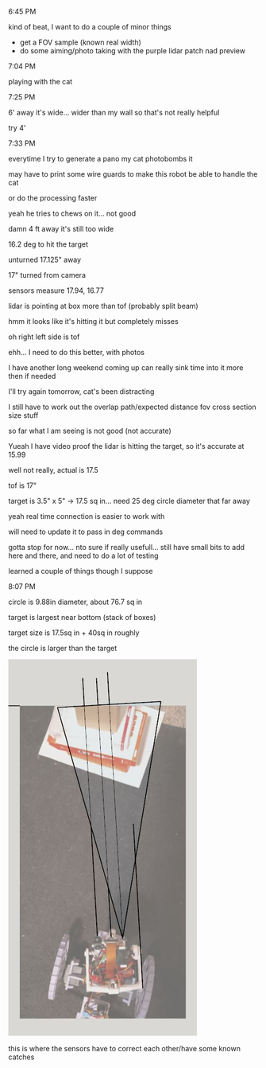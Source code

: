 6:45 PM

kind of beat, I want to do a couple of minor things

- get a FOV sample (known real width)
- do some aiming/photo taking with the purple lidar patch nad preview

7:04 PM

playing with the cat

7:25 PM

6' away it's wide... wider than my wall so that's not really helpful

try 4'

7:33 PM

everytime I try to generate a pano my cat photobombs it

may have to print some wire guards to make this robot be able to handle the cat

or do the processing faster

yeah he tries to chews on it... not good

damn 4 ft away it's still too wide

16.2 deg to hit the target

unturned 17.125" away

17" turned from camera

sensors measure 17.94, 16.77

lidar is pointing at box more than tof (probably split beam)

hmm it looks like it's hitting it but completely misses

oh right left side is tof

ehh... I need to do this better, with photos

I have another long weekend coming up can really sink time into it more then if needed

I'll try again tomorrow, cat's been distracting

I still have to work out the overlap path/expected distance fov cross section size stuff

so far what I am seeing is not good (not accurate)

Yueah I have video proof the lidar is hitting the target, so it's accurate at 15.99

well not really, actual is 17.5

tof is 17"

target is 3.5" x 5" -> 17.5 sq in... need 25 deg circle diameter that far away

yeah real time connection is easier to work with

will need to update it to pass in deg commands

gotta stop for now... nto sure if really usefull... still have small bits to add here and there, and need to do a lot of testing

learned a couple of things though I suppose

8:07 PM

circle is 9.88in diameter, about 76.7 sq in

target is largest near bottom (stack of boxes)

target size is 17.5sq in + 40sq in roughly

the circle is larger than the target

<img src="../../images/area.JPG"/>

this is where the sensors have to correct each other/have some known catches

